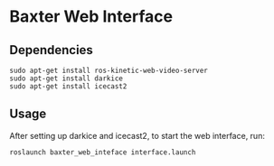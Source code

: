 # Baxter Web Interface
## Dependencies
```
sudo apt-get install ros-kinetic-web-video-server
sudo apt-get install darkice
sudo apt-get install icecast2
```

## Usage
After setting up darkice and icecast2, to start the web interface, run:
```
roslaunch baxter_web_inteface interface.launch
```
